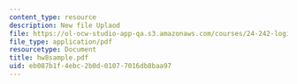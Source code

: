 ```yaml
---
content_type: resource
description: New file Uplaod
file: https://ol-ocw-studio-app-qa.s3.amazonaws.com/courses/24-242-logic-ii-spring-2004/eb087b1f4ebc2b0d01077016db8baa97_hw8sample.pdf
file_type: application/pdf
resourcetype: Document
title: hw8sample.pdf
uid: eb087b1f-4ebc-2b0d-0107-7016db8baa97
---
```

